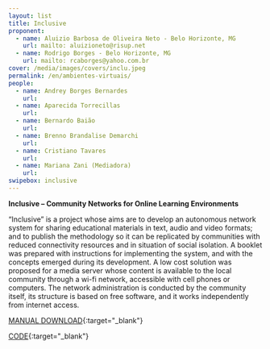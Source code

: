 ```yaml
---
layout: list
title: Inclusive
proponent:
  - name: Aluizio Barbosa de Oliveira Neto - Belo Horizonte, MG
    url: mailto: aluizioneto@risup.net
  - name: Rodrigo Borges - Belo Horizonte, MG
    url: mailto: rcaborges@yahoo.com.br
cover: /media/images/covers/inclu.jpeg
permalink: /en/ambientes-virtuais/
people:
  - name: Andrey Borges Bernardes
    url: 
  - name: Aparecida Torrecillas
    url: 
  - name: Bernardo Baião
    url: 
  - name: Brenno Brandalise Demarchi
    url: 
  - name: Cristiano Tavares
    url: 
  - name: Mariana Zani (Mediadora)
    url: 
swipebox: inclusive
---
```


**Inclusive – Community Networks for Online Learning Environments**

“Inclusive” is a project whose aims are to develop an autonomous network system for sharing educational materials in text, audio and video formats; and to publish the methodology so it can be replicated by communities with reduced connectivity resources and in situation of social isolation. A booklet was prepared with instructions for implementing the system, and with the concepts emerged during its development. A low cost solution was proposed for a media server whose content is available to the local community through a wi-fi network, accessible with cell phones or computers. The network administration is conducted by the community itself, its structure is based on free software, and it works independently from internet access.


[MANUAL DOWNLOAD](http://libreroom.org/inclusive/cartilha.pdf){:target="_blank"}
  
[CODE](http://libreroom.org/inclusive/code){:target="_blank"}




